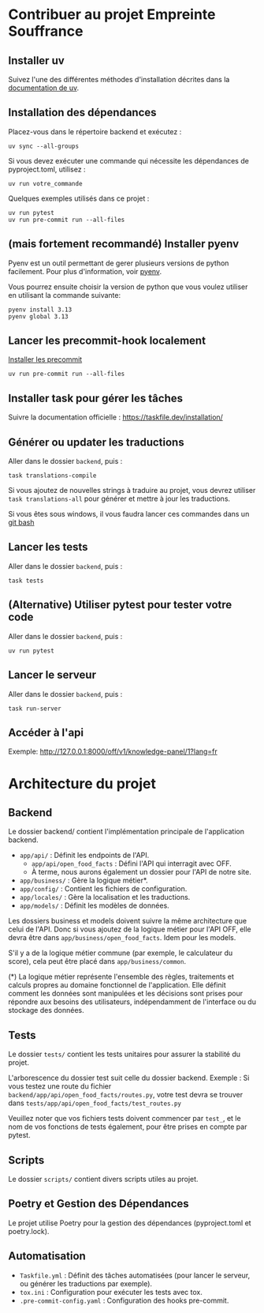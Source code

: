 # Contribuer au projet Empreinte Souffrance

## Installer uv

Suivez l'une des différentes méthodes d'installation décrites dans la [documentation de uv](https://docs.astral.sh/uv/getting-started/installation/).

## Installation des dépendances

Placez-vous dans le répertoire backend et exécutez :

    uv sync --all-groups

Si vous devez exécuter une commande qui nécessite les dépendances de pyproject.toml, utilisez :

    uv run votre_commande

Quelques exemples utilisés dans ce projet :

    uv run pytest
    uv run pre-commit run --all-files

## (mais fortement recommandé) Installer pyenv

Pyenv est un outil permettant de gerer plusieurs versions de python facilement. 
Pour plus d'information, voir [pyenv](https://github.com/pyenv/pyenv-installer).

Vous pourrez ensuite choisir la version de python que vous voulez utiliser en utilisant la commande suivante:

    pyenv install 3.13
    pyenv global 3.13

## Lancer les precommit-hook localement

[Installer les precommit](https://pre-commit.com/)

    uv run pre-commit run --all-files

## Installer task pour gérer les tâches

Suivre la documentation officielle : https://taskfile.dev/installation/

## Générer ou updater les traductions

Aller dans le dossier `backend`, puis :
    
    task translations-compile

Si vous ajoutez de nouvelles strings à traduire au projet, vous devrez utiliser `task translations-all` pour générer et mettre à jour les traductions.

Si vous êtes sous windows, il vous faudra lancer ces commandes dans un [git bash](https://gitforwindows.org/)

## Lancer les tests

Aller dans le dossier `backend`, puis :

    task tests

## (Alternative) Utiliser pytest pour tester votre code

Aller dans le dossier `backend`, puis :

    uv run pytest

## Lancer le serveur

Aller dans le dossier `backend`, puis :

    task run-server

## Accéder à l'api

Exemple: http://127.0.0.1:8000/off/v1/knowledge-panel/1?lang=fr


# Architecture du projet

## Backend

Le dossier backend/ contient l'implémentation principale de l'application backend.

- `app/api/` : Définit les endpoints de l'API.
  - `app/api/open_food_facts` : Défini l'API qui interragit avec OFF.
  - À terme, nous aurons également un dossier pour l'API de notre site.
- `app/business/` : Gère la logique métier*.
- `app/config/` : Contient les fichiers de configuration.
- `app/locales/` : Gère la localisation et les traductions.
- `app/models/` : Définit les modèles de données.

Les dossiers business et models doivent suivre la même architecture que celui de l'API. Donc si vous ajoutez de la logique métier pour l'API OFF, elle devra être dans `app/business/open_food_facts`. Idem pour les models.

S'il y a de la logique métier commune (par exemple, le calculateur du score), cela peut être placé dans `app/business/common`.

(*) La logique métier représente l'ensemble des règles, traitements et calculs propres au domaine fonctionnel de l'application. Elle définit comment les données sont manipulées et les décisions sont prises pour répondre aux besoins des utilisateurs, indépendamment de l'interface ou du stockage des données.

## Tests

Le dossier `tests/` contient les tests unitaires pour assurer la stabilité du projet. 

L'arborescence du dossier test suit celle du dossier backend. Exemple : Si vous testez une route du fichier `backend/app/api/open_food_facts/routes.py`, votre test devra se trouver dans `tests/app/api/open_food_facts/test_routes.py`

Veuillez noter que vos fichiers tests doivent commencer par `test_`, et le nom de vos fonctions de tests également, pour être prises en compte par pytest.

## Scripts

Le dossier `scripts/` contient divers scripts utiles au projet.

## Poetry et Gestion des Dépendances

Le projet utilise Poetry pour la gestion des dépendances (pyproject.toml et poetry.lock).

## Automatisation

- `Taskfile.yml` : Définit des tâches automatisées (pour lancer le serveur, ou générer les traductions par exemple).
- `tox.ini` : Configuration pour exécuter les tests avec tox.
- `.pre-commit-config.yaml` : Configuration des hooks pre-commit.